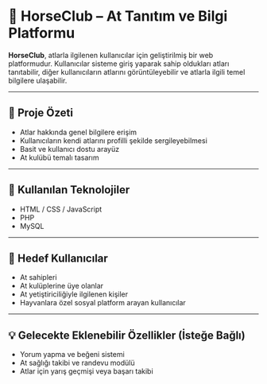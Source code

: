 # 🐎 HorseClub – At Tanıtım ve Bilgi Platformu

**HorseClub**, atlarla ilgilenen kullanıcılar için geliştirilmiş bir web platformudur. Kullanıcılar sisteme giriş yaparak sahip oldukları atları tanıtabilir, diğer kullanıcıların atlarını görüntüleyebilir ve atlarla ilgili temel bilgilere ulaşabilir.

---

## 📌 Proje Özeti

- Atlar hakkında genel bilgilere erişim
- Kullanıcıların kendi atlarını profilli şekilde sergileyebilmesi
- Basit ve kullanıcı dostu arayüz
- At kulübü temalı tasarım

---

## 🔧 Kullanılan Teknolojiler

- HTML / CSS / JavaScript  
- PHP 
- MySQL 


---

## 🎯 Hedef Kullanıcılar

- At sahipleri  
- At kulüplerine üye olanlar  
- At yetiştiriciliğiyle ilgilenen kişiler  
- Hayvanlara özel sosyal platform arayan kullanıcılar

---

## 💡 Gelecekte Eklenebilir Özellikler (İsteğe Bağlı)

- Yorum yapma ve beğeni sistemi  
- At sağlığı takibi ve randevu modülü  
- Atlar için yarış geçmişi veya başarı takibi  



